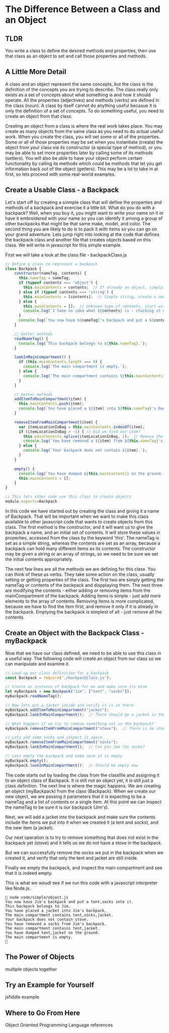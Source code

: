 # The Difference Between a Class and an Object

## TLDR

You write a class to define the desired methods and properties, then use that class as an object to set and call those properties and methods.

## A Little More Detail

A class and an object represent the same concepts, but the class is the definition of the concepts you are trying to describe.  The class really only exists as a set of concepts about what something is and how it should operate.  All the properties (adjectives) and methods (verbs) are defined in the class (noun).  A class by itself cannot do anything useful becasue it is only the definition of a set of concepts.  To do something useful, you need to create an object from that class.

Creating an object from a class is where the real work takes place.  You may create as many objects from the same class as you need to do actual useful work.  When you create the class, you will set some or all of the properties.  Some or all of those properties may be set when you instantiate (create) the object from your class via its constructor (a special type of method), or you may be able to set more properties later by calling some of its methods (setters).  You will also be able to have your object perform certain functionality by calling its methods which could be methods that let you get information back out of the object (getters).  This may be a lot to take in at first, so lets proceed with some real-world examples.

## Create a Usable Class - a Backpack

Let's start off by creating a sinmple class that will define the properties and methods of a backpack and exercise it a little bit.  What do you do with a backpack?  Well, when you buy it, you might want to write your name on it or have it embroidered with your name so you can identify it among a group of other backpacks that might be that same make, model, and color.  The second thing you are likely to do is to pack it with items so you can go on your grand adventure.  Lets jump right into looking at the code that defines the backpack class and another file that creates objects based on this class.  We will write in javascript for this simple example.

First we will take a look at the class file - backpackClass.js

``` javascript
// Define a class to represent a backpack
class Backpack {
    constructor(nameTag, contents) {
      this.nameTag = nameTag;
      if (typeof contents === 'object') {
        this.mainContents = contents;  // If already an object, simply assign it
      } else if (typeof contents === 'string') {
        this.mainContents = [contents];  // Simple string, create a new array with it
      } else {
        this.mainContents = [];  // Unknown type of contents, start with empty backpack
        console.log(`I have no idea what ${contents} is - chucking it on the ground.`)
      }
      console.log(`You now have ${nameTag}'s backpack and put a ${contents} into it.`)
    }

    // Getter methods
    readNameTag() {
      console.log(`This backpack belongs to ${this.nameTag}.`);
    }

    lookInMainCompartment() {
      if (this.mainContents.length === 0) {
        console.log(`The main compartment is empty.`);
      } else {
        console.log(`The main compartment contains ${this.mainContents}.`);
      }
    }

    // Setter methods
    addItemToMainCompartment(item) {
      this.mainContents.push(item);
      console.log(`You have placed a ${item} into ${this.nameTag}'s backpack.`);
    }

    removeItemFromMainCompartment(item) {
      var itemLocationInBag = this.mainContents.indexOf(item);
      if (itemLocationInBag > -1) { // Did we find our item?
        this.mainContents.splice(itemLocationInBag, 1);  // Remove the 1 item
        console.log(`You have removed a ${item} from ${this.nameTag}'s backpack.`);
      } else {
        console.log(`Your backpack does not contain ${item}.`);
      }
    }

    empty() {
      console.log(`You have dumped ${this.mainContents} on the ground.`);
      this.mainContents = [];
    }
}

// This lets other code use this class to create objects
module.exports=Backpack
```

In this code we have started out by creating the class and giving it a name of Backpack.  That will be important when we want to make this class available to other javascript code that wants to create objects from this class.  The first method is the constructor, and it will want us to give the backpack a name, and an initial set of contents.  It will store these values in properties, accessed from the class by the keyword 'this'.  The nameTag is set as a simple string, whereas the contents are set as an array, because a backpack can hold many different items as its contents.  The constructor may be given a string or an array of strings, so we need to be sure we set the initial contents appropriately.

The next few lines are all the methods we are defining for this class.  You can think of these as verbs.  They take some action on the class, usually setting or getting properties of the class.  The first two are simply getting the nameTag or contents of the backpack and dispplaying them.  The next three are modifying the contents - either adding or removing items from the mainCompartment of the backpack.  Adding items is simple - just add more elements to the array of contents.  Removing items is more complicated, because we have to find the item first, and remove it only if it is already in the backpack.  Emptying the backpack is simplest of all - just remove all the contents.

## Create an Object with the Backpack Class - myBackpack

Now that we have our class defined, we need to be able to use this class in a useful way.  The following code will create an object from our class so we can manipulate and examine it.

``` javascript
// Load up our class definition for a backpack
const Backpack = require('./backpackClass.js');

// Create an instance of backpack for me and make sure its mine
let myBackpack = new Backpack("Jim", ["tent", "socks"]);
myBackpack.readNameTag();

// Now lets put a jacket inside and verify it is in there
myBackpack.addItemToMainCompartment("jacket");
myBackpack.lookInMainCompartment();  // There should be a jacket in there

// What happens if we try to remove something not in the backpack?
myBackpack.removeItemFromMainCompartment("stove");  // There is no stove

// Lets add some socks and inspect it again
myBackpack.removeItemFromMainCompartment("socks");
myBackpack.lookInMainCompartment();  // Can you see the socks?

// Lets empty the backpack and make sure it is empty
myBackpack.empty();
myBackpack.lookInMainCompartment();  // Should be empty now
```

The code starts out by loading the class from the classfile and assigning it to an object class of Backpack.  It is still not an object yet, it is still just a class definition.  The next line is where the magic happens.  We are creating an object (myBackpack) from the class (Backpack).  When we create our new object, we are passing it parameters that it is expecting to be a nameTag and a list of contents or a single item.  At this point we can inspect the nameTag to be sure it is our backpack (Jim's).

Next, we will add a jacket into the backpack and make sure the contents include the items we put into it when we created it (a tent and socks), and the new item (a jacket).

Our next operation is to try to remove something that does not exist in the backpack yet (stove) and it tells us we do not have a stove in the backpack.

But we can successfully remove the socks we put in the backpack when we created it, and verify that only the tent and jacket are still inside.

Finally we empty the backpack, and inspect the main compartment and see that it is indeed empty.

This is what we woudl see if we run this code with a javascript interpreter like Node.js.

``` console
 node code/simple/object.js
You now have Jim's backpack and put a tent,socks into it.
This backpack belongs to Jim.
You have placed a jacket into Jim's backpack.
The main compartment contains tent,socks,jacket.
Your backpack does not contain stove.
You have removed a socks from Jim's backpack.
The main compartment contains tent,jacket.
You have dumped tent,jacket on the ground.
The main compartment is empty.

```

## The Power of Objects

multiple objects together

## Try an Example for Yourself

jsfiddle example

## Where to Go From Here

Object Oriented Programming
Language references
